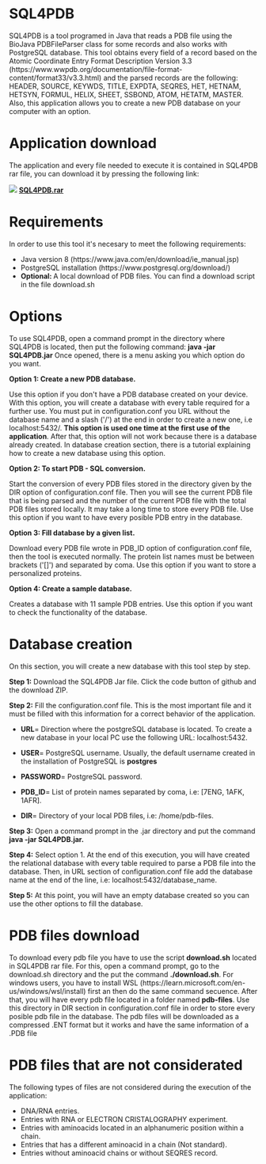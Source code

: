 
<h1> SQL4PDB </h1>
<p> SQL4PDB is a tool programed in Java that reads a PDB file using the BioJava PDBFileParser class for some records and also works with PostgreSQL database. This tool obtains every field of a record based on the Atomic Coordinate Entry Format Description Version 3.3 (https://www.wwpdb.org/documentation/file-format-content/format33/v3.3.html) and the parsed records are the following: HEADER, SOURCE, KEYWDS, TITLE, EXPDTA, SEQRES, HET, HETNAM, HETSYN, FORMUL, HELIX, SHEET,  SSBOND, ATOM, HETATM, MASTER. Also, this application allows you to create a new PDB database on your computer with an option.</p>

<h1>Application download</h1>
<p>The application and every file needed to execute it is contained in SQL4PDB rar file, you can download it by pressing the following link: <br></p>
<span><img src="https://user-images.githubusercontent.com/31783838/113711005-ccdc3880-96ba-11eb-9d3e-d4c030020985.png" />
<a href = "https://github.com/dbgutalca/sql4pdb/raw/main/PDB2SQL.rar"> <b>SQL4PDB.rar</b></a></span>

<h1>Requirements</h1>
In order to use this tool it's necesary to meet the following requirements:

<ul>
  <li>Java version 8 (https://www.java.com/en/download/ie_manual.jsp)</li>
  <li>PostgreSQL installation (https://www.postgresql.org/download/)</li>
  <li> <b>Optional: </b>A local download of PDB files. You can find a download script in the file download.sh</li>
</ul>

<h1>Options</h1>

<p>To use SQL4PDB, open a command prompt in the directory where SQL4PDB is located, then put the following command: <b>java -jar SQL4PDB.jar</b> Once opened, there is a menu asking you which option do you want.</p>
<p><b>Option 1: Create a new PDB database.</b></p>
<p>Use this option if you don't have a PDB database created on your device. With this option, you will create a database with every table required for a further use. You must put in configuration.conf you URL without the database name and a slash ('/') at the end in order to create a new one, i.e localhost:5432/. <b>This option is used one time at the first use of the application</b>. After that, this option will not work because there is a database already created. In database creation section, there is a tutorial explaining how to create a new database using this option.</p>
<p><b>Option 2: To start PDB - SQL conversion.</b></p>
<p>Start the conversion of every PDB files stored in the directory given by the DIR option of configuration.conf file. Then you will see the current PDB file that is being parsed and the number of the current PDB file with the total PDB files stored locally. It may take a long time to store every PDB file. Use this option if you want to have every posible PDB entry in the database.</p>
<p><b>Option 3: Fill database by a given list.</b></p>
<p>Download every PDB file wrote in PDB_ID option of configuration.conf file, then the tool is executed normally. The protein list names must be between brackets ('[]') and separated by coma. Use this option if you want to store a personalized proteins.</p>
<p><b>Option 4: Create a sample database.</b></p>
<p>Creates a database with 11 sample PDB entries. Use this option if you want to check the functionality of the database.</p>


<h1>Database creation</h1>
<p>On this section, you will create a new database with this tool step by step.</p>
<p><b>Step 1:</b> Download the SQL4PDB Jar file. Click the code button of github and the download ZIP.</p>
<p><b>Step 2:</b> Fill the configuration.conf file. This is the most important file and it must be filled with this information for a correct behavior of the application.</p>
<ul>
<li><p><b>URL</b>= Direction where the postgreSQL database is located. To create a new database in your local PC use the following URL: localhost:5432.</p></li>
<li><p><b>USER</b>= PostgreSQL username. Usually, the default username created in the installation of PostgreSQL is <b>postgres</b></p></li>
<li><p><b>PASSWORD</b>= PostgreSQL password.</p></li>
<li><p><b>PDB_ID</b>= List of protein names separated by coma, i.e: [7ENG, 1AFK, 1AFR].</p></li>
<li><p><b>DIR</b>= Directory of your local PDB files, i.e: /home/pdb-files.</p></li>
</ul>
<p><b>Step 3:</b> Open a command prompt in the .jar directory and put the command <b>java -jar SQL4PDB.jar.</b> </p>
<p><b>Step 4:</b> Select option 1. At the end of this execution, you will have created the relational database with every table required to parse a PDB file into the database. Then, in URL section of configuration.conf file add the database name at the end of the line, i.e: localhost:5432/database_name.</p>
<p><b>Step 5:</b> At this point, you will have an empty database created so you can use the other options to fill the database.</p>

<h1>PDB files download</h1>
<p>To download every pdb file you have to use the script <b>download.sh</b> located in SQL4PDB rar file. For this, open a command prompt, go to the download.sh directory and the put the command <b>./download.sh</b>. For windows users, you have to install WSL (https://learn.microsoft.com/en-us/windows/wsl/install) first an then do the same command secuence. After that, you will have every pdb file located in a folder named <b>pdb-files</b>. Use this directory in DIR section in configuration.conf file in order to store every posible pdb file in the database. The pdb files will be downloaded as a compressed .ENT format but it works and have the same information of a .PDB file</p>
<h1>PDB files that are not considerated</h1>
<p>The following types of files are not considered during the execution of the application:</p>
<ul>
<li>DNA/RNA entries.</li>
<li>Entries with RNA or ELECTRON CRISTALOGRAPHY experiment.</li>
<li>Entries with aminoacids located in an alphanumeric position within a chain.</li>
<li>Entries that has a different aminoacid in a chain (Not standard).</li>
<li>Entries without aminoacid chains or without SEQRES record.</li>
</ul>
